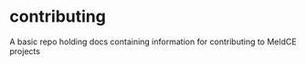 # contributing
A basic repo holding docs containing information for contributing to MeldCE projects
